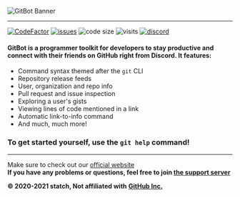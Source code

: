 ![GitBot Banner](https://media.discordapp.net/attachments/756583860736753774/834749442333736970/gitbot-light-nobg.png?width=1440&height=360)

_________________

[![CodeFactor](https://www.codefactor.io/repository/github/statch/gitbot/badge/main)](https://www.codefactor.io/repository/github/statch/gitbot/overview/main) [![issues](https://img.shields.io/github/issues/statch/gitbot)](https://github.com/statch/gitbot/issues) ![code size](https://img.shields.io/github/languages/code-size/statch/gitbot) ![visits](https://api.ghprofile.me/view?username=statch-gitbot&style=flat&label=visits) [![discord](https://img.shields.io/discord/737430006271311913.svg?label=&logo=discord&logoColor=ffffff&color=7389D8&labelColor=6A7EC2)](https://discord.gg/3e5fwpA)

#### GitBot is a programmer toolkit for developers to stay productive and connect with their friends on GitHub right from Discord. It features:
- Command syntax themed after the `git` CLI
- Repository release feeds
- User, organization and repo info
- Pull request and issue inspection
- Exploring a user's gists
- Viewing lines of code mentioned in a link
- Automatic link-to-info command
- And much, much more!

### To get started yourself, use the `git help` command!

_________________


Make sure to check out our [official website](https://statch.github.io/gitbot "GitBot Official Website")  
**If you have any problems or questions, feel free to join [the support server](https://discord.gg/3e5fwpA)**

**© 2020-2021 statch, Not affiliated with** [**GitHub Inc.**](https://github.com/)
